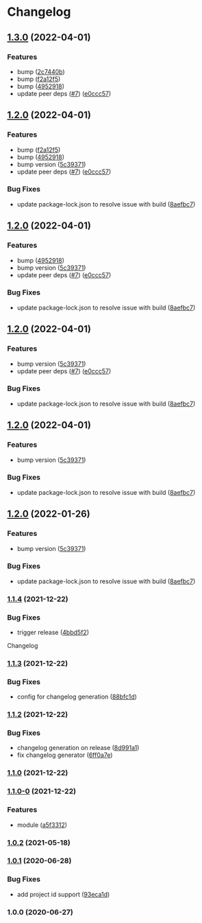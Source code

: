 # Changelog

## [1.3.0](https://github.com/speakbox/nestjs-firebase-admin/compare/v1.2.0...v1.3.0) (2022-04-01)


### Features

* bump ([2c7440b](https://github.com/speakbox/nestjs-firebase-admin/commit/2c7440bdbbd87004f5e6f70fde6e57c34d5e4849))
* bump ([f2a12f5](https://github.com/speakbox/nestjs-firebase-admin/commit/f2a12f581f3d5aec038bfe6ffbc518ef64af94d6))
* bump ([4952918](https://github.com/speakbox/nestjs-firebase-admin/commit/4952918a0d89dfe98cb340be3bd02ff3cacb2e83))
* update peer deps ([#7](https://github.com/speakbox/nestjs-firebase-admin/issues/7)) ([e0ccc57](https://github.com/speakbox/nestjs-firebase-admin/commit/e0ccc57884a0da4cd944f8ea2d73e98598c3e423))

## [1.2.0](https://github.com/speakbox/nestjs-firebase-admin/compare/v1.1.4...v1.2.0) (2022-04-01)


### Features

* bump ([f2a12f5](https://github.com/speakbox/nestjs-firebase-admin/commit/f2a12f581f3d5aec038bfe6ffbc518ef64af94d6))
* bump ([4952918](https://github.com/speakbox/nestjs-firebase-admin/commit/4952918a0d89dfe98cb340be3bd02ff3cacb2e83))
* bump version ([5c39371](https://github.com/speakbox/nestjs-firebase-admin/commit/5c393717392e08ff748ca603434af25bf0813d04))
* update peer deps ([#7](https://github.com/speakbox/nestjs-firebase-admin/issues/7)) ([e0ccc57](https://github.com/speakbox/nestjs-firebase-admin/commit/e0ccc57884a0da4cd944f8ea2d73e98598c3e423))


### Bug Fixes

* update package-lock.json to resolve issue with build ([8aefbc7](https://github.com/speakbox/nestjs-firebase-admin/commit/8aefbc7e770ce397161e04af9b3579f471b01daf))

## [1.2.0](https://github.com/speakbox/nestjs-firebase-admin/compare/v1.1.4...v1.2.0) (2022-04-01)


### Features

* bump ([4952918](https://github.com/speakbox/nestjs-firebase-admin/commit/4952918a0d89dfe98cb340be3bd02ff3cacb2e83))
* bump version ([5c39371](https://github.com/speakbox/nestjs-firebase-admin/commit/5c393717392e08ff748ca603434af25bf0813d04))
* update peer deps ([#7](https://github.com/speakbox/nestjs-firebase-admin/issues/7)) ([e0ccc57](https://github.com/speakbox/nestjs-firebase-admin/commit/e0ccc57884a0da4cd944f8ea2d73e98598c3e423))


### Bug Fixes

* update package-lock.json to resolve issue with build ([8aefbc7](https://github.com/speakbox/nestjs-firebase-admin/commit/8aefbc7e770ce397161e04af9b3579f471b01daf))

## [1.2.0](https://github.com/speakbox/nestjs-firebase-admin/compare/v1.1.4...v1.2.0) (2022-04-01)


### Features

* bump version ([5c39371](https://github.com/speakbox/nestjs-firebase-admin/commit/5c393717392e08ff748ca603434af25bf0813d04))
* update peer deps ([#7](https://github.com/speakbox/nestjs-firebase-admin/issues/7)) ([e0ccc57](https://github.com/speakbox/nestjs-firebase-admin/commit/e0ccc57884a0da4cd944f8ea2d73e98598c3e423))


### Bug Fixes

* update package-lock.json to resolve issue with build ([8aefbc7](https://github.com/speakbox/nestjs-firebase-admin/commit/8aefbc7e770ce397161e04af9b3579f471b01daf))

## [1.2.0](https://github.com/speakbox/nestjs-firebase-admin/compare/v1.1.4...v1.2.0) (2022-04-01)


### Features

* bump version ([5c39371](https://github.com/speakbox/nestjs-firebase-admin/commit/5c393717392e08ff748ca603434af25bf0813d04))


### Bug Fixes

* update package-lock.json to resolve issue with build ([8aefbc7](https://github.com/speakbox/nestjs-firebase-admin/commit/8aefbc7e770ce397161e04af9b3579f471b01daf))

## [1.2.0](https://github.com/speakbox/nestjs-firebase-admin/compare/v1.1.4...v1.2.0) (2022-01-26)


### Features

* bump version ([5c39371](https://github.com/speakbox/nestjs-firebase-admin/commit/5c393717392e08ff748ca603434af25bf0813d04))


### Bug Fixes

* update package-lock.json to resolve issue with build ([8aefbc7](https://github.com/speakbox/nestjs-firebase-admin/commit/8aefbc7e770ce397161e04af9b3579f471b01daf))

### [1.1.4](https://github.com/speakbox/nestjs-firebase-admin/compare/v1.1.3...v1.1.4) (2021-12-22)


### Bug Fixes

* trigger release ([4bbd5f2](https://github.com/speakbox/nestjs-firebase-admin/commit/4bbd5f2135429dbb5c1eafe90a8ed5cef2f2bf50))

Changelog

### [1.1.3](https://github.com/speakbox/nestjs-firebase-admin/compare/v1.1.2...v1.1.3) (2021-12-22)


### Bug Fixes

* config for changelog generation ([88bfc1d](https://github.com/speakbox/nestjs-firebase-admin/commit/88bfc1de841ba8ce45c31c8f8ca088920fa716c2))

### [1.1.2](https://github.com/speakbox/nestjs-firebase-admin/compare/v1.1.1...v1.1.2) (2021-12-22)


### Bug Fixes

* changelog generation on release ([8d991a1](https://github.com/speakbox/nestjs-firebase-admin/commit/8d991a17660a5d787b2a78a9d7f25ac7b5d36424))
* fix changelog generator ([6ff0a7e](https://github.com/speakbox/nestjs-firebase-admin/commit/6ff0a7e1c591ba6cf54c733c8be4fb190035d6c2))

### [1.1.0](https://github.com/speakbox/nestjs-firebase-admin/compare/v1.1.0-0...v1.1.0) (2021-12-22)

### [1.1.0-0](https://github.com/speakbox/nestjs-firebase-admin/compare/v1.0.2...v1.1.0-0) (2021-12-22)


### Features

* module ([a5f3312](https://github.com/speakbox/nestjs-firebase-admin/commit/a5f331211435b3d83ceb9d7e8c1713c7b5270e97))

### [1.0.2](https://github.com/speakbox/nestjs-firebase-admin/compare/v1.0.1...v1.0.2) (2021-05-18)

### [1.0.1](https://github.com/speakbox/nestjs-firebase-admin/compare/v1.0.0...v1.0.1) (2020-06-28)


### Bug Fixes

* add project id support ([93eca1d](https://github.com/speakbox/nestjs-firebase-admin/commit/93eca1d48d01b72ee8fd075d50a2d05d61b967a0))

### 1.0.0 (2020-06-27)

